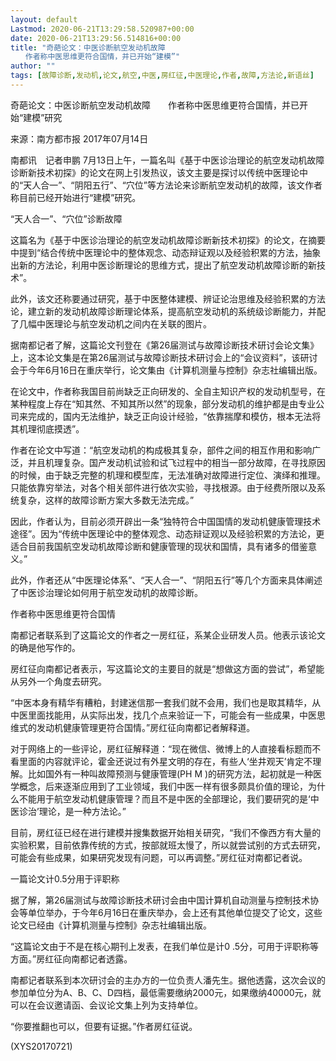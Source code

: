 ```yaml
---
layout: default
Lastmod: 2020-06-21T13:29:58.520987+00:00
date: 2020-06-21T13:29:56.514816+00:00
title: "奇葩论文：中医诊断航空发动机故障
　　作者称中医思维更符合国情，并已开始“建模”"
author: ""
tags: [故障诊断,发动机,论文,航空,中医,房红征,中医理论,作者,故障,方法论,新语丝]
---
```


奇葩论文：中医诊断航空发动机故障　　作者称中医思维更符合国情，并已开始“建模”研究

来源：南方都市报     2017年07月14日

南都讯　记者申鹏 7月13日上午，一篇名叫《基于中医诊治理论的航空发动机故障诊断新技术初探》的论文在网上引发热议，该文主要是探讨以传统中医理论中的“天人合一”、“阴阳五行”、“穴位”等方法论来诊断航空发动机的故障，该文作者称目前已经开始进行“建模”研究。

“天人合一”、“穴位”诊断故障

这篇名为《基于中医诊治理论的航空发动机故障诊断新技术初探》的论文，在摘要中提到“结合传统中医理论中的整体观念、动态辩证观以及经验积累的方法，抽象出新的方法论，利用中医诊断理论的思维方式，提出了航空发动机故障诊断的新技术”。

此外，该文还称要通过研究，基于中医整体建模、辨证论治思维及经验积累的方法论，建立新的发动机故障诊断理论体系，提高航空发动机的系统级诊断能力，并配了几幅中医理论与航空发动机之间内在关联的图片。

据南都记者了解，这篇论文刊登在《第26届测试与故障诊断技术研讨会论文集》上，这本论文集是在第26届测试与故障诊断技术研讨会上的“会议资料”，该研讨会于今年6月16日在重庆举行，论文集由《计算机测量与控制》杂志社编辑出版。

在论文中，作者称我国目前尚缺乏正向研发的、全自主知识产权的发动机型号，在某种程度上存在“知其然、不知其所以然”的现象，部分发动机的维护都是由专业公司来完成的，国内无法维护，缺乏正向设计经验，“依靠揣摩和模仿，根本无法将其机理彻底摸透”。

作者在论文中写道：“航空发动机的构成极其复杂，部件之间的相互作用和影响广泛，并且机理复杂。国产发动机试验和试飞过程中的相当一部分故障，在寻找原因的时候，由于缺乏完整的机理和模型库，无法准确对故障进行定位、演绎和推理。只能依靠穷举法，对各个相关部件进行依次实验，寻找根源。由于经费所限以及系统复杂，这样的故障诊断方案大多数无法完成。”

因此，作者认为，目前必须开辟出一条“独特符合中国国情的发动机健康管理技术途径”。因为“传统中医理论中的整体观念、动态辩证观以及经验积累的方法论，更适合目前我国航空发动机故障诊断和健康管理的现状和国情，具有诸多的借鉴意义。”

此外，作者还从“中医理论体系”、“天人合一”、“阴阳五行”等几个方面来具体阐述了中医诊治理论如何用于航空发动机的故障诊断。

作者称中医思维更符合国情

南都记者联系到了这篇论文的作者之一房红征，系某企业研发人员。他表示该论文的确是他写作的。

房红征向南都记者表示，写这篇论文的主要目的就是“想做这方面的尝试”，希望能从另外一个角度去研究。

“中医本身有精华有糟粕，封建迷信那一套我们就不会用，我们也是取其精华，从中医里面找能用，从实际出发，找几个点来验证一下，可能会有一些成果，中医思维式的发动机健康管理更符合国情。”房红征向南都记者解释道。

对于网络上的一些评论，房红征解释道：“现在微信、微博上的人直接看标题而不看里面的内容就评论，霍金还说过有外星文明的存在，有些人‘坐井观天’肯定不理解。比如国外有一种叫故障预测与健康管理(PH M )的研究方法，起初就是一种医学概念，后来逐渐应用到了工业领域，我们中医一样有很多颇具价值的理论，为什么不能用于航空发动机健康管理？而且不是中医的全部理论，我们要研究的是‘中医诊治’理论，是一种方法论。”

目前，房红征已经在进行建模并搜集数据开始相关研究，“我们不像西方有大量的实验积累，目前依靠传统的方式，按部就班太慢了，所以就尝试别的方式去研究，可能会有些成果，如果研究发现有问题，可以再调整。”房红征对南都记者说。

一篇论文计0.5分用于评职称

据了解，第26届测试与故障诊断技术研讨会由中国计算机自动测量与控制技术协会等单位举办，于今年6月16日在重庆举办，会上还有其他单位提交了论文，这些论文已经由《计算机测量与控制》杂志社编辑出版。

“这篇论文由于不是在核心期刊上发表，在我们单位是计0 .5分，可用于评职称等方面。”房红征向南都记者透露。

南都记者联系到本次研讨会的主办方的一位负责人潘先生。据他透露，这次会议的参加单位分为A、B、C、D四档，最低需要缴纳2000元，如果缴纳40000元，就可以在会议邀请函、会议论文集上列为支持单位。

“你要推翻也可以，但要有证据。”作者房红征说。

(XYS20170721)

